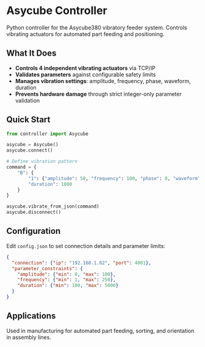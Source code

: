 # Asycube Controller

Python controller for the Asycube380 vibratory feeder system. Controls vibrating actuators for automated part feeding and positioning.

## What It Does

- **Controls 4 independent vibrating actuators** via TCP/IP
- **Validates parameters** against configurable safety limits
- **Manages vibration settings**: amplitude, frequency, phase, waveform, duration
- **Prevents hardware damage** through strict integer-only parameter validation

## Quick Start

```python
from controller import Asycube

asycube = Asycube()
asycube.connect()

# Define vibration pattern
command = {
    "B": {
        "1": {"amplitude": 50, "frequency": 100, "phase": 0, "waveform": 1},
        "duration": 1000
    }
}

asycube.vibrate_from_json(command)
asycube.disconnect()
```

## Configuration

Edit `config.json` to set connection details and parameter limits:

```json
{
  "connection": {"ip": "192.168.1.82", "port": 4001},
  "parameter_constraints": {
    "amplitude": {"min": 0, "max": 100},
    "frequency": {"min": 1, "max": 250},
    "duration": {"min": 100, "max": 5000}
  }
}
```

## Applications

Used in manufacturing for automated part feeding, sorting, and orientation in assembly lines.